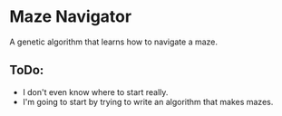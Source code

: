 # Maze Navigator
A genetic algorithm that learns how to navigate a maze.

## ToDo:
* I don't even know where to start really.
* I'm going to start by trying to write an algorithm that makes mazes.

